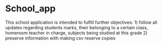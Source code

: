 # School_app
This school application is intended to fulfill further objectives: 1) follow all updates regarding students marks, their belonging to a certain class, homeroom teacher in charge, subjects being studied at this grade 2) preserve information with making csv reserve copies
